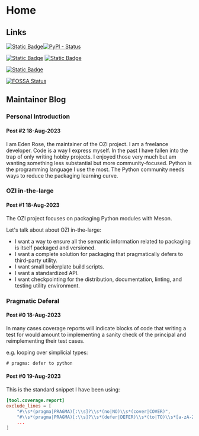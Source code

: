 # Home

## Links

[![Static Badge](https://img.shields.io/badge/Python%20Package%20Index-grey?style=for-the-badge&logo=pypi)](https://pypi.org/project/OZI/)[![PyPI - Status](https://img.shields.io/pypi/status/ozi?style=for-the-badge)](https://pypi.org/project/OZI/)

[![Static Badge](https://img.shields.io/badge/Repository-grey?style=for-the-badge&logo=git)](https://github.com/rjdbcm/ozi) [![Static Badge](https://img.shields.io/badge/Documentation-grey?style=for-the-badge&logo=readthedocs&link=docs.oziproject.dev)](https://docs.oziproject.dev)

[![Static Badge](https://img.shields.io/badge/OPENSSF%20BEST%20PRACTICES-grey?style=for-the-badge&logo=openssf)](https://bestpractices.coreinfrastructure.org/projects/7515/badge)

[![FOSSA Status](https://app.fossa.com/api/projects/git%2Bgithub.com%2Frjdbcm%2Fozi.svg?type=large)](https://app.fossa.com/projects/git%2Bgithub.com%2Frjdbcm%2Fozi?ref=badge_large)

## Maintainer Blog

### Personal Introduction

#### Post #2 18-Aug-2023

I am Eden Rose, the maintainer of the OZI project.
I am a freelance developer. Code is a way I express myself.
In the past I have fallen into the trap of only writing hobby projects.
I enjoyed those very much but am wanting something less substantial but more community-focused.
Python is the programming language I use the most.
The Python community needs ways to reduce the packaging learning curve.

### OZI in-the-large

#### Post #1 18-Aug-2023

The OZI project focuses on packaging Python modules with Meson.

Let's talk about about OZI in-the-large:

* I want a way to ensure all the semantic information related to packaging is itself packaged and versioned.
* I want a complete solution for packaging that pragmatically defers to third-party utility.
* I want small boilerplate build scripts.
* I want a standardized API.
* I want checkpointing for the distribution, documentation, linting, and testing utility environment.

### Pragmatic Deferal

#### Post #0 18-Aug-2023

In many cases coverage reports will indicate blocks of code that writing a test for would amount to
implementing a sanity check of the principal and reimplementing their test cases.

e.g. looping over simplicial types:

```python3
# pragma: defer to python
```

#### Post #0 19-Aug-2023

This is the standard snippet I have been using:

```toml
[tool.coverage.report]
exclude_lines = [
    "#\\s*(pragma|PRAGMA)[:\\s]?\\s*(no|NO)\\s*(cover|COVER)",
    "#\\s*(pragma|PRAGMA)[:\\s]?\\s*(defer|DEFER)\\s*(to|TO)\\s*[a-zA-Z0-9_]*",
    ...
]
```
